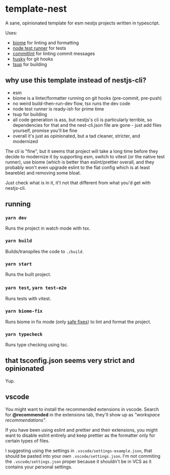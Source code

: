 # template-nest

A sane, opinionated template for esm nestjs projects written in typescript.

Uses:

- [biome](https://github.com/biomejs/biome) for linting and formatting
- [node test runner](https://nodejs.org/api/test.html) for tests
- [commitlint](https://github.com/conventional-changelog/commitlint) for linting commit messages
- [husky](https://github.com/typicode/husky) for git hooks
- [tsup](https://github.com/egoist/tsup) for building

## why use this template instead of nestjs-cli?

- esm
- biome is a linter/formatter running on git hooks (pre-commit, pre-push)
- no weird build-then-run-dev flow, tsx runs the dev code
- node test runner is ready-ish for prime time
- tsup for building
- all code generation is ass, but nestjs's cli is particularly terrible, so dependencies for that and the nest-cli.json file are gone - just add files yourself, promise you'll be fine
- overall it's just as opinionated, but a tad cleaner, stricter, and modernized

The cli is "fine", but it seems that project will take a long time before they decide to modernize it by supporting esm, switch to vitest (or the native test runner), use biome (which is better than eslint/prettier overall, and they probably won't even upgrade eslint to the flat config which is at least beareble) and removing some bloat.

Just check what is in it, it't not that different from what you'd get with nestjs-cli.

## running

### `yarn dev`

Runs the project in watch mode with tsx.

### `yarn build`

Builds/transpiles the code to `./build`.

### `yarn start`

Runs the built project.

### `yarn test`, `yarn test-e2e`

Runs tests with vitest.

### `yarn biome-fix`

Runs biome in fix mode (only [safe fixes](https://biomejs.dev/linter/#safe-fixes)) to lint and format the project.

### `yarn typecheck`

Runs type checking using tsc.

## that tsconfig.json seems very strict and opinionated

Yup.

## vscode

You might want to install the recommended extensions in vscode. Search for **@recommended** in the extensions tab, they'll show up as _"workspace recommendations"_.

If you have been using eslint and prettier and their extensions, you might want to disable eslint entirely and keep prettier as the formatter only for certain types of files.

I suggesting using the settings in `.vscode/settings-example.json`, that should be pasted into your own `.vscode/settings.json`. I'm not commiting the `.vscode/settings.json` proper because it shouldn't be in VCS as it contains your personal settings.
